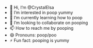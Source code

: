 - 👋 Hi, I’m @CrystalElsa
- 👀 I’m interested in poop yummy
- 🌱 I’m currently learning how to poop
- 💞️ I’m looking to collaborate on pooping
- 📫 How to reach me by pooping
- 😄 Pronouns: poop/poo
- ⚡ Fun fact: pooping is yummy

<!---
CrystalElsa/CrystalElsa is a ✨ special ✨ repository because its `README.md` (this file) appears on your GitHub profile.
You can click the Preview link to take a look at your changes.
--->
